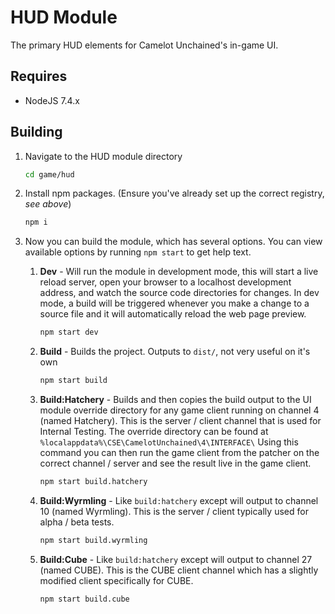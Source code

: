 # HUD Module

The primary HUD elements for Camelot Unchained's in-game UI.

## Requires

* NodeJS 7.4.x

## Building

1. Navigate to the HUD module directory
    ```sh
    cd game/hud
    ```

1. Install npm packages.  (Ensure you've already set up the correct registry, *see above*)
    ```sh
    npm i
    ```

1. Now you can build the module, which has several options. You can view available options by running `npm start` to get help text.

    1. **Dev** - Will run the module in development mode, this will start a live reload server, open your browser to a localhost development address, and watch the source code directories for changes. In dev mode, a build will be triggered whenever you make a change to a source file and it will automatically reload the web page preview.
        ```sh
        npm start dev
        ```

    1. **Build** - Builds the project. Outputs to `dist/`, not very useful on it's own
        ```sh
        npm start build 
        ```

    1. **Build:Hatchery** - Builds and then copies the build output to the UI module override directory for any game client running on channel 4 (named Hatchery). This is the server / client channel that is used for Internal Testing. The override directory can be found at `%localappdata%\CSE\CamelotUnchained\4\INTERFACE\` Using this command you can then run the game client from the patcher on the correct channel / server and see the result live in the game client.
        ```sh
        npm start build.hatchery
        ```

    1. **Build:Wyrmling** - Like `build:hatchery` except will output to channel 10 (named Wyrmling).  This is the server / client typically used for alpha / beta tests.
        ```sh
        npm start build.wyrmling
        ```

    1. **Build:Cube** - Like `build:hatchery` except will output to channel 27 (named CUBE).  This is the CUBE client channel which has a slightly modified client specifically for CUBE.
        ```sh
        npm start build.cube
        ```

